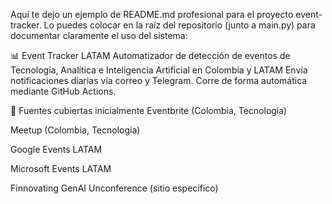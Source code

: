 Aquí te dejo un ejemplo de README.md profesional para el proyecto event-tracker. Lo puedes colocar en la raíz del repositorio (junto a main.py) para documentar claramente el uso del sistema:

📊 Event Tracker LATAM
Automatizador de detección de eventos de Tecnología, Analítica e Inteligencia Artificial en Colombia y LATAM
Envía notificaciones diarias vía correo y Telegram.
Corre de forma automática mediante GitHub Actions.

🚀 Fuentes cubiertas inicialmente
Eventbrite (Colombia, Tecnología)

Meetup (Colombia, Tecnología)

Google Events LATAM

Microsoft Events LATAM

Finnovating GenAI Unconference (sitio específico)